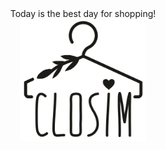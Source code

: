 <div style="text-align:center">Today is the best day for shopping!</div>

<div style="text-align:center"><img src="logo.png" width="40%" height="40%"/></div>
